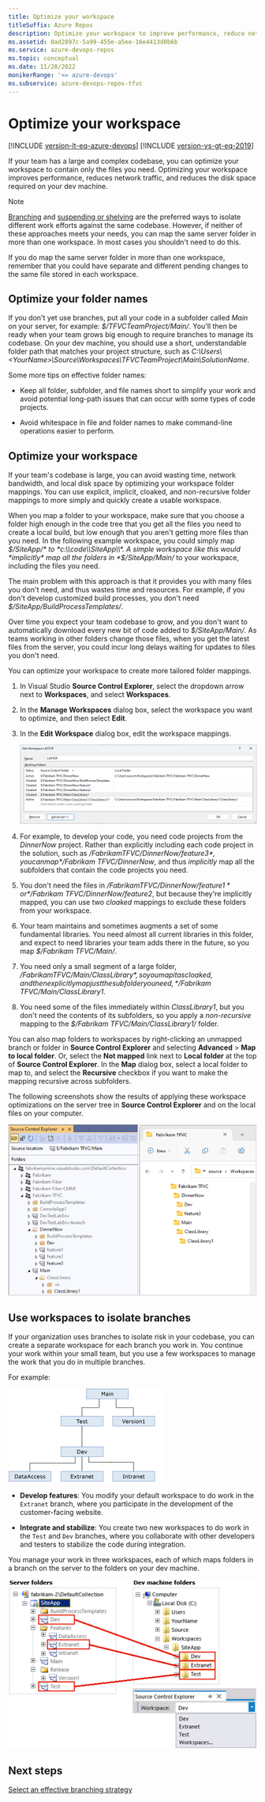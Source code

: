 ```yaml
---
title: Optimize your workspace
titleSuffix: Azure Repos
description: Optimize your workspace to improve performance, reduce network traffic, and reduce the disk space required on your dev machine.
ms.assetid: 0ad2897c-5a99-455e-a5ee-16e4413d0b6b
ms.service: azure-devops-repos
ms.topic: conceptual
ms.date: 11/28/2022
monikerRange: '<= azure-devops'
ms.subservice: azure-devops-repos-tfvc
---
```



# Optimize your workspace

[!INCLUDE [version-lt-eq-azure-devops](../../includes/version-lt-eq-azure-devops.md)]
[!INCLUDE [version-vs-gt-eq-2019](../../includes/version-vs-gt-eq-2019.md)]


If your team has a large and complex codebase, you can optimize your workspace to contain only the files you need. Optimizing your workspace improves performance, reduces network traffic, and reduces the disk space required on your dev machine.

> [!NOTE]
> [Branching](branching-strategies-with-tfvc.md) and [suspending or shelving](suspend-your-work-manage-your-shelvesets.md) are the preferred ways to isolate different work efforts against the same codebase. However, if neither of these approaches meets your needs, you can map the same server folder in more than one workspace. In most cases you shouldn't need to do this.
> 
> If you do map the same server folder in more than one workspace, remember that you could have separate and different pending changes to the same file stored in each workspace.

<a name="folder_name"></a>

## Optimize your folder names

If you don't yet use branches, put all your code in a subfolder called *Main* on your server, for example: *$/TFVCTeamProject/Main/*. You'll then be ready when your team grows big enough to require branches to manage its codebase. On your dev machine, you should use a short, understandable folder path that matches your project structure, such as *C:\\Users\\\<YourName>\\Source\\Workspaces\\TFVCTeamProject\\Main\\SolutionName*.

Some more tips on effective folder names:

-   Keep all folder, subfolder, and file names short to simplify your work and avoid potential long-path issues that can occur with some types of code projects.

-   Avoid whitespace in file and folder names to make command-line operations easier to perform.

<a name="mappings"></a>

## Optimize your workspace

If your team's codebase is large, you can avoid wasting time, network bandwidth, and local disk space by optimizing your workspace folder mappings. You can use explicit, implicit, cloaked, and non-recursive folder mappings to more simply and quickly create a usable workspace.

When you map a folder to your workspace, make sure that you choose a folder high enough in the code tree that you get all the files you need to create a local build, but low enough that you aren't getting more files than you need. In the following example workspace, you could simply map *$/SiteApp/* to *c:\\code\\SiteApp\\*. A simple workspace like this would *implicitly* map all the folders in *$/SiteApp/Main/* to your workspace, including the files you need.

The main problem with this approach is that it provides you with many files you don't need, and thus wastes time and resources. For example, if you don't develop customized build processes, you don't need *$/SiteApp/BuildProcessTemplates/*.

Over time you expect your team codebase to grow, and you don't want to automatically download every new bit of code added to *$/SiteApp/Main/*. As teams working in other folders change those files, when you get the latest files from the server, you could incur long delays waiting for updates to files you don't need.

You can optimize your workspace to create more tailored folder mappings.

1. In Visual Studio **Source Control Explorer**, select the dropdown arrow next to **Workspaces**, and select **Workspaces**.

1. In the **Manage Workspaces** dialog box, select the workspace you want to optimize, and then select **Edit**.

1. In the **Edit Workspace** dialog box, edit the workspace mappings.

   ![Screenshot that shows editing a workspace in the Edit Workspace dialog box.](media/optimize-your-workspace/IC720116.png)

1. For example, to develop your code, you need code projects from the *DinnerNow* project. Rather than explicitly including each code project in the solution, such as *$/Fabrikam TFVC/DinnerNow/feature3*, you can map *$/Fabrikam TFVC/DinnerNow*, and thus *implicitly* map all the subfolders that contain the code projects you need. 

1. You don't need the files in *$/Fabrikam TFVC/DinnerNow/feature1* or *$/Fabrikam TFVC/DinnerNow/feature2*, but because they're implicitly mapped, you can use two *cloaked* mappings to exclude these folders from your workspace.

1. Your team maintains and sometimes augments a set of some fundamental libraries. You need almost all current libraries in this folder, and expect to need libraries your team adds there in the future, so you map *$/Fabrikam TFVC/Main/*.

1. You need only a small segment of a large folder, *$/Fabrikam TFVC/Main/ClassLibrary*, so you map it as cloaked, and then explicitly map just the subfolder you need, *$/Fabrikam TFVC/Main/ClassLibrary1*.

1. You need some of the files immediately within *ClassLibrary1*, but you don't need the contents of its subfolders, so you apply a *non-recursive* mapping to the *$/Fabrikam TFVC/Main/ClassLibrary1/* folder.

You can also map folders to workspaces by right-clicking an unmapped branch or folder in **Source Control Explorer** and selecting **Advanced** > **Map to local folder**. Or, select the **Not mapped** link next to **Local folder** at the top of **Source Control Explorer**. In the **Map** dialog box, select a local folder to map to, and select the **Recursive** checkbox if you want to make the mapping recursive across subfolders.

The following screenshots show the results of applying these workspace optimizations on the server tree in **Source Control Explorer** and on the local files on your computer.

![Screenshots that show the effects of folder mappings.](media/optimize-your-workspace/IC720115.png)

<a name="isolate"></a>
## Use workspaces to isolate branches

If your organization uses branches to isolate risk in your codebase, you can create a separate workspace for each branch you work in. You continue your work within your small team, but you use a few workspaces to manage the work that you do in multiple branches.

For example:

![Diagram showing multiple branches.](media/optimize-your-workspace/IC578257.png)

- **Develop features**: You modify your default workspace to do work in the `Extranet` branch, where you participate in the development of the customer-facing website.

- **Integrate and stabilize**: You create two new workspaces to do work in the `Test` and `Dev` branches, where you collaborate with other developers and testers to stabilize the code during integration.

You manage your work in three workspaces, each of which maps folders in a branch on the server to the folders on your dev machine.

![Diagram showing mapping branches to folders.](media/optimize-your-workspace/IC720117.png)

## Next steps

[Select an effective branching strategy](branching-strategies-with-tfvc.md)
